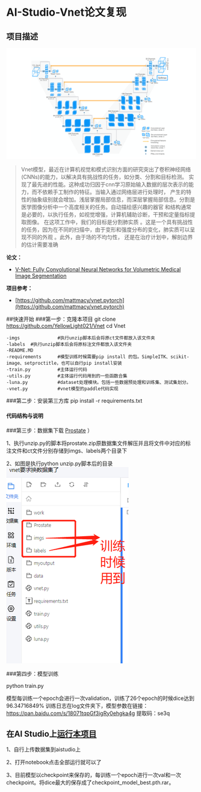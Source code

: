 # AI-Studio-Vnet论文复现

## 项目描述
![images](images/vnet.png)  
> Vnet模型，最近在计算机视觉和模式识别方面的研究突出了卷积神经网络(CNNs)的能力，以解决具有挑战性的任务，如分类、分割和目标检测。
> 实现了最先进的性能。这种成功归因于cnn学习原始输入数据的层次表示的能力，而不依赖手工制作的特征。当输入通过网络层进行处理时，
> 产生的特性的抽象级别就会增加。浅层掌握局部信息，而深层掌握局部信息。分割是医学图像分析中一个高度相关的任务。自动描绘感兴趣的器官
> 和结构通常是必要的，以执行任务，如视觉增强，计算机辅助诊断，干预和定量指标提取图像。
> 在这项工作中，我们的目标是分割肺实质 。这是一个具有挑战性的任务，因为在不同的扫描中，由于变形和强度分布的变化，肺实质可以呈现不同的外观
> 。此外，由于场的不均匀性， 还是在治疗计划中，解剖边界的估计需要准确

**论文：**

- [V-Net: Fully Convolutional Neural Networks for Volumetric Medical Image Segmentation](https://paperswithcode.com/paper/v-net-fully-convolutional-neural-networks-for)

**项目参考：**
- [https://github.com/mattmacy/vnet.pytorch](https://github.com/mattmacy/vnet.pytorch)


##快速开始
###第一步：克隆本项目
git clone https://github.com/YellowLight021/Vnet
cd Vnet

```
-imgs              #执行unzip脚本后会将原ct文件都放入该文件夹
-labels  #执行unzip脚本后会将原标注文件都放入该文件夹
-README.MD
-requirements      #模型训练时候需要pip install 的包。SimpleITK、scikit-image、setproctitle，也可以自行pip install安装
-train.py          #主体运行代码
-utils.py          #主体运行代码用到的一些函数合集
-luna.py           #dataset处理模块。包括一些数据预处理和训练集、测试集划分。
-vnet.py           #vnet模型的paddle代码实现
```

###第二步：安装第三方库
pip install -r requirements.txt
#### 代码结构与说明



###第三步：数据集下载
[Prostate](https://promise12.grand-challenge.org/evaluation/challenge/submissions/create/) ）

1、执行unzip.py的脚本将prostate.zip原数据集文件解压并且将文件中对应的标注文件和ct文件分别存储到imgs、labels两个目录下

2、如图是执行python unzip.py脚本后的目录![images](images/dataset.png)  

###第四步：模型训练

python train.py

模型每训练一个epoch会进行一次validation，训练了26个epoch的时候dice达到96.34716849%
训练日志在log文件夹下，模型参数在链接：https://pan.baidu.com/s/18071tqpGf3igRy0ehgka4g
提取码：se3q






## 在AI Studio上[运行本项目](项目“vnet要求换数据集了”共享链接(有效期三天)：https://aistudio.baidu.com/studio/project/partial/verify/3465814/95246add616a4e8da306bfc807e69ada) 
1、自行上传数据集到aistudio上

2、打开notebook点击全部运行就可以了

3、目前模型以checkpoint来保存的，每训练一个epoch进行一次val和一次checkpoint。将dice最大的保存成了checkpoint_model_best.pth.rar。

